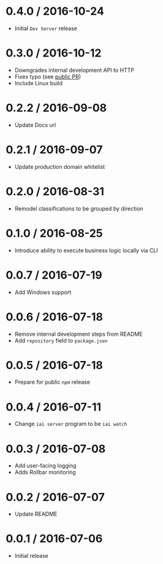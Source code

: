 # 0.4.0 / 2016-10-24

* Initial `Dev Server` release

# 0.3.0 / 2016-10-12

* Downgrades internal development API to HTTP
* Fixes typo (see [public PR](https://github.com/init-ai/initai-cli/pull/1))
* Include Linux build

# 0.2.2 / 2016-09-08

* Update Docs url

# 0.2.1 / 2016-09-07

* Update production domain whitelist

# 0.2.0 / 2016-08-31

* Remodel classifications to be grouped by direction

# 0.1.0 / 2016-08-25

* Introduce ability to execute business logic locally via CLI

# 0.0.7 / 2016-07-19

* Add Windows support

# 0.0.6 / 2016-07-18

* Remove internal development steps from README
* Add `repository` field to `package.json`

# 0.0.5 / 2016-07-18

* Prepare for public `npm` release

# 0.0.4 / 2016-07-11

* Change `iai server` program to be `iai watch`

# 0.0.3 / 2016-07-08

* Add user-facing logging
* Adds Rollbar monitoring

# 0.0.2 / 2016-07-07

* Update README

# 0.0.1 / 2016-07-06

* Initial release
